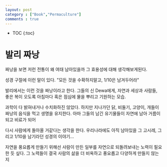 ```yaml
---
layout: post
category : ["Book","Permaculture"]
comments : true
---
```


* TOC
{:toc}
# 발리 짜낭

짜낭을 보면 저런 전통이 왜 여태 남아있을까
그 효용성에 대해 생각해보게된다.

성경 구절에 이런 말이 있다.
"모든 것을 수확하지말고, 1/10은 남겨두어라"

발리에서는 이런 것을 짜낭이라고 한다.
그들의 신 Dewa에게, 자연과 세상과 사람들, 좋은 복이 오도록 아침마다 혹은 점심에 물을 뿌리고 기원하는 모습.

과학이 다 밝혀내거나 수치화하진 않았다.
하지만 지나가던 닭, 비둘기, 고양이, 개들이 짜낭의 음식을 먹고 생명을 유지한다.
아마 그들의 남긴 유기물들이 자연에 남아 거름이되고 비료가 되어 

다시 사람에게 돌아올 거같다는 생각을 한다.
우리나라에도 아직 남아있을 그 고시레,
그리고 1/10을 남기라던 성경의 이야기...

자연을 풍요롭게 만들기 위해선
사람이 만든 일부를 자연으로 되돌려보내는 노력이 필요한 듯 싶다.
그 노력들이 결국 사람의 삶을 더 비옥하고 풍요롭고 다양하게 만들지 않는지

